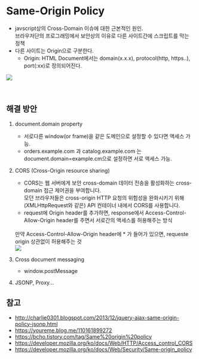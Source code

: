 # Same-Origin Policy
- javscript상의 Cross-Domain 이슈에 대한 근본적인 원인. <br>
브라우저단의 프로그래밍에서 보안상의 이유로 다른 사이트간에 스크립트를 막는 정책
- 다른 사이트는 Origin으로 구분한다.
  - Origin: HTML Document에서는 domain(x.x.x), protocol(http, https..), port(:xx)로 정의되어진다.
  
<img src="https://cdn-images-1.medium.com/max/1600/1*nu_PWLTvnP_JB-9qxQCptw.png"></img>

<br>

해결 방안
- 
1. document.domain property
   - 서로다른 window(or frame)을 같은 도메인으로 설정할 수 있다면 액세스 가능. 
   - orders.example.com 과 catalog.example.com 는 document.domain=example.cm으로 설정하면 서로 액세스 가능.
2. CORS (Cross-Origin resource sharing)
   - CORS는 웹 서버에게 보안 cross-domain 데이터 전송을 활성화하는 cross-domain 접근 제어권을 부여합니다. <br>
   모던 브라우저들은 cross-origin HTTP 요청의 위험성을 완화시키기 위해 (XMLHttpRequest와 같은) API 컨테이너 내에서 CORS를 사용합니다.
   - request에 Origin header를 추가하면, response에서 Access-Control-Allow-Origin header를 주면서 서로간의 액세스를 허용해주는 방식
   <br>
   만약 Access-Control-Allow-Origin header에 * 가 들어가 있으면, requeste origin 상관없이 허용해주는 것
   <br>
   <img src="https://www.securityninja.io/wp-content/uploads/2015/10/cors.png"/>
   
3. Cross document messaging
   - window.postMessage
   
4. JSONP, Proxy...


참고
- 
- http://charlie0301.blogspot.com/2013/12/jquery-ajax-same-origin-policy-jsonp.html
- https://youreme.blog.me/110161899272
- https://bcho.tistory.com/tag/Same%20origin%20policy
- https://developer.mozilla.org/ko/docs/Web/HTTP/Access_control_CORS
- https://developer.mozilla.org/ko/docs/Web/Security/Same-origin_policy